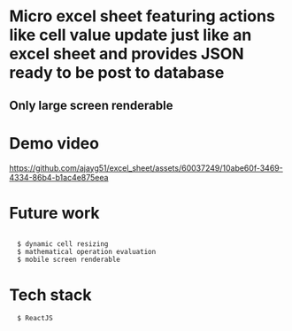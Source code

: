 # Micro excel sheet featuring actions like cell value update just like an excel sheet and provides JSON ready to be post to database
##  Only large screen renderable

#  Demo video

https://github.com/ajayg51/excel_sheet/assets/60037249/10abe60f-3469-4334-86b4-b1ac4e875eea




#  Future work
```

  $ dynamic cell resizing
  $ mathematical operation evaluation
  $ mobile screen renderable

```

#  Tech stack
```
  $ ReactJS
```

